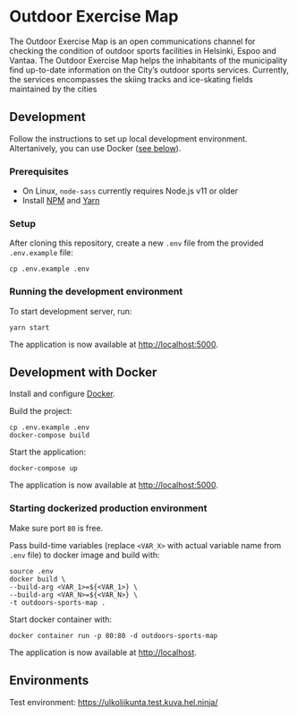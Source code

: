 # Outdoor Exercise Map

The Outdoor Exercise Map is an open communications channel for checking the condition of outdoor sports facilities in Helsinki, Espoo and Vantaa. The Outdoor Exercise Map helps the inhabitants of the municipality find up-to-date information on the City’s outdoor sports services. Currently, the services encompasses the skiing tracks and ice-skating fields maintained by the cities 

## Development

Follow the instructions to set up local development environment. Altertanively, you can use Docker ([see below](#development-with-docker)).

### Prerequisites

- On Linux, `node-sass` currently requires Node.js v11 or older
- Install [NPM](https://www.npmjs.com/) and [Yarn](https://yarnpkg.com)

### Setup

After cloning this repository, create a new `.env` file from the provided `.env.example` file:

```
cp .env.example .env
```

### Running the development environment

To start development server, run:

```
yarn start
```

The application is now available at [http://localhost:5000](http://localhost:5000/).

## Development with Docker

Install and configure [Docker](https://www.docker.com/).

Build the project:

```
cp .env.example .env
docker-compose build
```

Start the application:

```
docker-compose up
```

The application is now available at [http://localhost:5000](http://localhost:5000/).

### Starting dockerized production environment

Make sure port `80` is free.

Pass build-time variables (replace `<VAR_X>` with actual variable name from `.env` file) to docker image and build with:

```
source .env
docker build \
--build-arg <VAR_1>=${<VAR_1>} \
--build-arg <VAR_N>=${<VAR_N>} \
-t outdoors-sports-map .
```

Start docker container with:
```
docker container run -p 80:80 -d outdoors-sports-map
```

The application is now available at [http://localhost](http://localhost/).

## Environments

Test environment: https://ulkoliikunta.test.kuva.hel.ninja/
